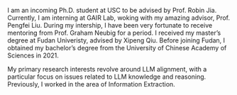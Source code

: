 I am an incoming Ph.D. student at USC to be advised by Prof. Robin Jia. Currently, I am interning at GAIR Lab, woking with my amazing advisor, Prof. Pengfei Liu. During my intership, I have been very fortunate to receive mentoring from Prof. Graham Neubig for a period. I received my master’s degree at Fudan Univeristy, advised by Xipeng Qiu. Before joining Fudan, I obtained my bachelor’s degree from the University of Chinese Academy of Sciences in 2021.

My primary research interests revolve around LLM alignment, with a particular focus on issues related to LLM knowledge and reasoning. Previously, I worked in the area of Information Extraction.